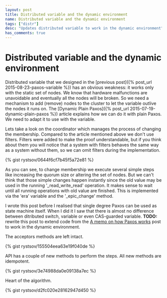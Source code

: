 ```yaml
---
layout: post
title: Distributed variable and the dynamic environment
name: Distributed variable and the dynamic environment
tags: ["distr"]
desc: "Updates distributed variable to work in the dynamic environment"
has_comments: true
---
```


<h1>Distributed variable and the dynamic environment</h1>

Distributed variable that we designed in the [previous post]({% post_url 2015-08-23-paxos-variable %}) has an obvious weakness: it works only with the static set of nodes. We know that hardware malfunctions are unavoidable and eventually all the nodes will be broken. So we need a mechanism to add (remove) nodes to the cluster to let the variable outlive the nodes it runs on. The [Dynamic Plain Paxos]({% post_url 2015-07-19-dynamic-plain-paxos %}) article explains how we can do it with plain Paxos. We need to adapt it to use with the variable.

Lets take a look on the coordinator which manages the process of changing the membership. Compared to the article mentioned above we don't use filters. Filters were added to make the proof understandable, but if you think about them you will notice that a system with filters behaves the same way as a system without them, so we can omit filters during the implementation.

{% gist rystsov/0644f6cf7b45f5a72e81 %}

As you can see, to change membership we execute several simple steps like increasing the quorum size or altering the set of nodes. But we can't think that those simple changes happen instantly since the old value may be used in the running '_read_write_read' operation. It makes sense to wait until all running operations with old value are finished. This is implemented via the 'era' variable and the '_epic_change' method.

<div class="confession">I wrote this post before I realised that single degree Paxos can be used as state machine itself. When I did it I saw that there is almost no difference between ditributed switch, variable or even CAS-guarded variable. <b>TODO:</b> rewrite this post to extend code from the <a href="{% post_url 2015-09-16-how-paxos-works %}">A memo on how Paxos works</a> post to work in the dynamic environment.</div>

The acceptors methods are left intact.

{% gist rystsov/155504eea63e19f040de %}

API has a couple of new methods to perform the steps. All new methods are idempotent.

{% gist rystsov/3e74988da0e09138a7ec %}

Heart of the algorithm.

{% gist rystsov/d2fc020e28162947d450 %}
